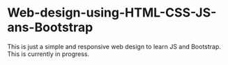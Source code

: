 # Web-design-using-HTML-CSS-JS-ans-Bootstrap
This is just a simple and responsive web design to learn JS and Bootstrap. This is currently in progress.
